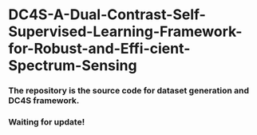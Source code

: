 # DC4S-A-Dual-Contrast-Self-Supervised-Learning-Framework-for-Robust-and-Effi-cient-Spectrum-Sensing

### The repository is the source code for dataset generation and DC4S framework.

### Waiting for update!
